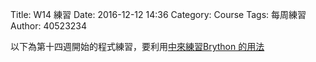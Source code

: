 Title: W14 練習 
Date: 2016-12-12 14:36
Category: Course
Tags: 每周練習
Author: 40523234

以下為第十四週開始的程式練習，要利用<a href="http://mde.tw/2016fallcp/course/Python3Programs.txt">中來練習Brython 的用法

<!-- PELICAN_END_SUMMARY -->

<!-- 導入 Brython 標準程式庫 -->

<script type="text/javascript" 
    src="https://cdn.rawgit.com/brython-dev/brython/master/www/src/brython_dist.js">
</script>

<!-- 啟動 Brython -->
<script>
window.onload=function(){
brython(1);
}
</script>

<!-- 以下實際利用  Brython 畫圖 -->
<div id="ex1" ></div>
<script type="text/python3">
from browser import document as doc
container = ['ex1']

container <= ['W14 練習 ']
</script>

